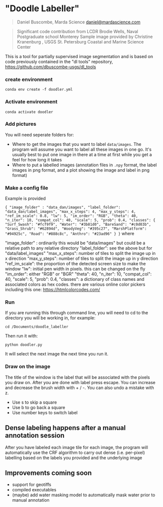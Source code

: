 # "Doodle Labeller"

> Daniel Buscombe, Marda Science daniel@mardascience.com

> Significant code contribution from LCDR Brodie Wells, Naval Postgraduate school Monterey
> Sample image provided by Christine Kranenburg , USGS St. Petersburg Coastal and Marine Science Center

This is a tool for partially supervised image segmentation and is based on code previously contained in the "dl tools" repository, https://github.com/dbuscombe-usgs/dl_tools

### create environment
```
conda env create -f doodler.yml
```

### Activate environment
```
conda activate doodler
```

### Add pictures
You will need seperate folders for:
* Where to get the images that you want to label `data/images`. The program will assume you want to label all these images in one go. It's usually best to put one image in there at a time at first while you get a feel for how long it takes
* Where to put a labelled images (annotation files in `.npy` format, the label images in png format, and a plot showing the image and label in png format)

### Make a config file
Example is provided

`
{
  "image_folder" : "data_dan/images",
  "label_folder": "data_dan/label_images",
  "max_x_steps": 4,
  "max_y_steps": 4,
  "ref_im_scale": 0.8,
  "lw": 5,
  "im_order": "RGB",
  "theta": 40,
  "n_iter": 10,
  "compat_col": 40,
  "scale": 5,
  "prob": 0.4,
  "classes": {
   "Surf_Swash": "#fcf9f9",
   "Water": "#3b81d0",
   "BareSand": "#c0d03b",
   "Grass_Shrub": "#62894d",
   "WoodyVeg": "#395c27",
   "MarshPlatform": "#94925c",
   "Road": "#888c8c",
   "Anthro": "#23ad96"
 }
}
`
where

"image_folder" : ordinarily this would be "data/images" but could be a relative path to any relative directory
"label_folder": see the above but for "data/label_images"
"max_x_steps": number of tiles to split the image up in x direction
"max_y_steps": number of tiles to split the image up in y direction
"ref_im_scale": the proportion of the detected screen size to make the window
"lw": initial pen width in pixels. this can be changed on the fly
"im_order": either "RGB" or "BGR"
"theta": 40,
"n_iter": 10,
"compat_col": 40,
"scale": 5,
"prob": 0.4,
"classes": a dictionary of class names and associated colors as hex codes. there are various online color pickers including this one: https://htmlcolorcodes.com/


### Run
If you are running this through command line, you will need to cd to the
directory you will be working in, for example:

```
cd /Documents/doodle_labeller
```

Then run it with:

```
python doodler.py
```

It will select the next image the next time you run it.

### Draw on the image
The title of the window is the label that will be associated with the pixels
you draw on. After you are done with label press escape. You can increase and
decrease the brush width with + / -. You can also undo a mistake with z.

* Use s to skip a square
* Use b to go back a square
* Use number keys to switch label

## Dense labeling happens after a manual annotation session
After you have labeled each image tile for each image, the program will automatically use the CRF algorithm to
carry out dense (i.e. per-pixel) labelling based on the labels you provided and the underlying image


## Improvements coming soon
* support for geotiffs
* compiled executables
* (maybe) add water masking model to automatically mask water prior to manual annotation

